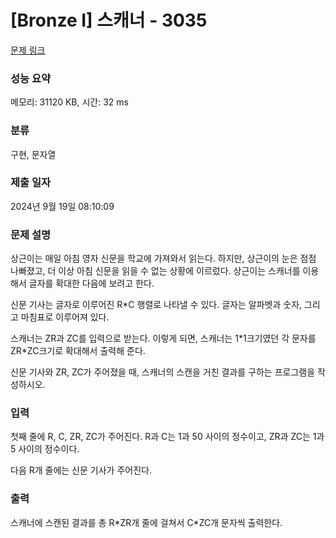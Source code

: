 # [Bronze I] 스캐너 - 3035 

[문제 링크](https://www.acmicpc.net/problem/3035) 

### 성능 요약

메모리: 31120 KB, 시간: 32 ms

### 분류

구현, 문자열

### 제출 일자

2024년 9월 19일 08:10:09

### 문제 설명

<p>상근이는 매일 아침 영자 신문을 학교에 가져와서 읽는다. 하지만, 상근이의 눈은 점점 나빠졌고, 더 이상 아침 신문을 읽을 수 없는 상황에 이르렀다. 상근이는 스캐너를 이용해서 글자를 확대한 다음에 보려고 한다.</p>

<p>신문 기사는 글자로 이루어진 R*C 행렬로 나타낼 수 있다. 글자는 알파벳과 숫자, 그리고 마침표로 이루어져 있다.</p>

<p>스캐너는 ZR과 ZC를 입력으로 받는다. 이렇게 되면, 스캐너는 1*1크기였던 각 문자를 ZR*ZC크기로 확대해서 출력해 준다.</p>

<p>신문 기사와 ZR, ZC가 주어졌을 때, 스캐너의 스캔을 거친 결과를 구하는 프로그램을 작성하시오.</p>

### 입력 

 <p>첫째 줄에 R, C, ZR, ZC가 주어진다. R과 C는 1과 50 사이의 정수이고, ZR과 ZC는 1과 5 사이의 정수이다.</p>

<p>다음 R개 줄에는 신문 기사가 주어진다.</p>

### 출력 

 <p>스캐너에 스캔된 결과를 총 R*ZR개 줄에 걸쳐서 C*ZC개 문자씩 출력한다.</p>

